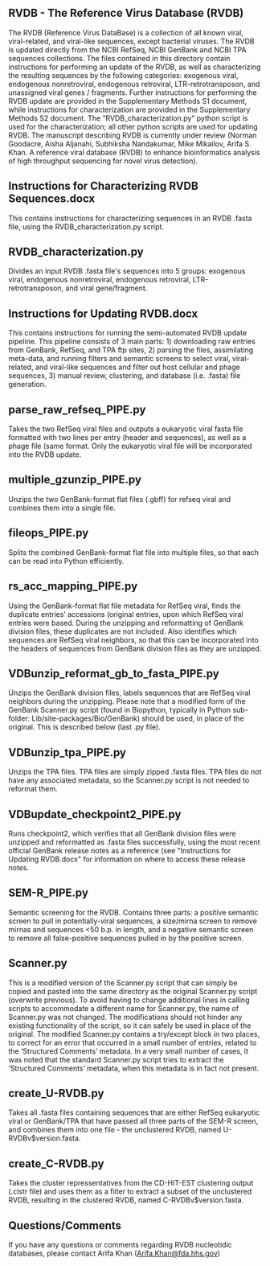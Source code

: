 ## RVDB - The Reference Virus Database (RVDB)

The RVDB (Reference Virus DataBase) is a collection of all known viral, viral-related, and viral-like sequences, except bacterial viruses. The RVDB is updated directly from the NCBI RefSeq, NCBI GenBank and NCBI TPA sequences collections. The files contained in this directory contain instructions for performing an update of the RVDB, as well as characterizing the resulting sequences by the following categories: exogenous viral, endogenous nonretroviral, endogenous retroviral, LTR-retrotransposon, and unassigned viral genes / fragments. Further instructions for performing the RVDB update are provided in the Supplementary Methods S1 document, while instructions for characterization are provided in the Supplementary Methods S2 document. The “RVDB_characterization.py” python script is used for the characterization; all other python scripts are used for updating RVDB. The manuscript describing RVDB is currently under review (Norman Goodacre, Aisha Aljanahi, Subhiksha Nandakumar, Mike Mikailov, Arifa S. Khan. A reference viral database (RVDB) to enhance bioinformatics analysis of high throughput sequencing for novel virus detection).


## Instructions for Characterizing RVDB Sequences.docx

This contains instructions for characterizing sequences in an RVDB .fasta file, using the RVDB_characterization.py script. 

## RVDB_characterization.py

Divides an input RVDB .fasta file's sequences into 5 groups: exogenous viral, endogenous nonretroviral, endogenous retroviral, LTR-retrotransposon, and viral gene/fragment. 

## Instructions for Updating RVDB.docx

This contains instructions for running the semi-automated RVDB update pipeline. This pipeline consists of 3 main parts: 1) downloading raw entries from GenBank, RefSeq, and TPA ftp sites, 2) parsing the files, assimilating meta-data, and running filters and semantic screens to select viral, viral-related, and viral-like sequences and filter out host cellular and phage sequences, 3) manual review, clustering, and database (i.e. .fasta) file generation. 

## parse_raw_refseq_PIPE.py 

Takes the two RefSeq viral files and outputs a eukaryotic viral fasta file formatted with two lines per entry (header and sequences), as well as a phage file (same format. Only the eukaryotic viral file will be incorporated into the RVDB update. 

## multiple_gzunzip_PIPE.py

Unzips the two GenBank-format flat files (.gbff) for refseq viral and combines them into a single file. 

## fileops_PIPE.py 

Splits the combined GenBank-format flat file into multiple files, so that each can be read into Python efficiently. 

## rs_acc_mapping_PIPE.py 

Using the GenBank-format flat file metadata for RefSeq viral, finds the duplicate entries’ accessions (original entries, upon which RefSeq viral entries were based. During the unzipping and reformatting of GenBank division files, these duplicates are not included. Also identifies which sequences are RefSeq viral neighbors, so that this can be incorporated into the headers of sequences from GenBank division files as they are unzipped. 

## VDBunzip_reformat_gb_to_fasta_PIPE.py 

Unzips the GenBank division files, labels sequences that are RefSeq viral neighbors during the unzipping. Please note that a modified form of the GenBank Scanner.py script (found in Biopython, typically in Python sub-folder: Lib/site-packages/Bio/GenBank) should be used, in place of the original. This is described below (last .py file). 

## VDBunzip_tpa_PIPE.py 

Unzips the TPA files. TPA files are simply zipped .fasta files. TPA files do not have any associated metadata, so the Scanner.py script is not needed to reformat them. 

## VDBupdate_checkpoint2_PIPE.py 

Runs checkpoint2, which verifies that all GenBank division files were unzipped and reformatted as .fasta files successfully, using the most recent official GenBank release notes as a reference (see "Instructions for Updating RVDB.docx" for information on where to access these release notes.

## SEM-R_PIPE.py 

Semantic screening for the RVDB. Contains three parts: a positive semantic screen to pull in potentially-viral sequences, a size/mirna screen to remove mirnas and sequences <50 b.p. in length, and a negative semantic screen to remove all false-positive sequences pulled in by the positive screen. 

## Scanner.py
This is a modified version of the Scanner.py script that can simply be copied and pasted into the same directory as the original Scanner.py script (overwrite previous). To avoid having to change additional lines in calling scripts to accommodate a different name for Scanner.py, the name of Scanner.py was not changed. The modifications should not hinder any existing functionality of the script, so it can safely be used in place of the original. The modified Scanner.py contains a try/except block in two places, to correct for an error that occurred in a small number of entries, related to the ‘Structured Comments’ metadata. In a very small number of cases, it was noted that the standard Scanner.py script tries to extract the ‘Structured Comments’ metadata, when this metadata is in fact not present. 

## create_U-RVDB.py

Takes all .fasta files containing sequences that are either RefSeq eukaryotic viral or GenBank/TPA that have passed all three parts of the SEM-R screen, and combines them into one file - the unclustered RVDB, named U-RVDBv$version.fasta. 

## create_C-RVDB.py

Takes the cluster repressentatives from the CD-HIT-EST clustering output (.clstr file) and uses them as a filter to extract a subset of the unclustered RVDB, resulting in the clustered RVDB, named C-RVDBv$version.fasta. 

## Questions/Comments
If you have any questions or comments regarding RVDB nucleotidic databases, please contact Arifa Khan (Arifa.Khan@fda.hhs.gov)
